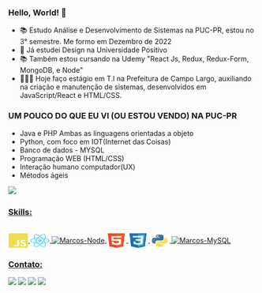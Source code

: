 ### Hello, World! 👋

- 📚 Estudo Análise e Desenvolvimento de Sistemas na PUC-PR, estou no 3° semestre. Me formo em Dezembro de 2022
- 🎨 Já estudei Design na Universidade Positivo
- 📚 Também estou cursando na Udemy "React Js, Redux, Redux-Form, MongoDB, e Node"
- 👨🏼‍💻 Hoje faço estágio em T.I na Prefeitura de Campo Largo, auxiliando na criação e manutenção de sistemas, desenvolvidos em JavaScript/React e HTML/CSS. 
 
 ### UM POUCO DO QUE EU VI (OU ESTOU VENDO) NA PUC-PR
- Java e PHP Ambas as linguagens orientadas a objeto
- Python, com foco em IOT(Internet das Coisas)
- Banco de dados - MYSQL
- Programação WEB (HTML/CSS)
- Interação humano computador(UX) 
- Métodos ágeis 

<div>
 <a href="https://github.com/marcosribas">
 <img height="180em" src="https://github-readme-stats.vercel.app/api?username=marcosribas&show_icons=true&theme=dark&include_all_commits=true&count_private=true"/>
</div>
 
 ### Skills: 
<div style="display: inline_block"><br>
  <img align="center" alt="Marcos-Js" height="30" width="40" src="https://raw.githubusercontent.com/devicons/devicon/master/icons/javascript/javascript-plain.svg">
  <img align="center" alt="Marcos-React" height="30" width="40" src="https://raw.githubusercontent.com/devicons/devicon/master/icons/react/react-original.svg">
  <img align="center" alt="Marcos-Node" height="35" width="35" src="https://user-images.githubusercontent.com/74434215/130331359-f7921a81-cbc2-4c0c-8164-58735f1d2f07.png">
  <img align="center" alt="Marcos-HTML" height="30" width="40" src="https://raw.githubusercontent.com/devicons/devicon/master/icons/html5/html5-original.svg">
  <img align="center" alt="Marcos-CSS" height="30" width="40" src="https://raw.githubusercontent.com/devicons/devicon/master/icons/css3/css3-original.svg">
  <img align="center" alt="Marcos-Python" height="30" width="40" src="https://raw.githubusercontent.com/devicons/devicon/master/icons/python/python-original.svg">
 <img align="center" alt="Marcos-MySQL" height="30" width="40" src="https://cdn.jsdelivr.net/gh/devicons/devicon/icons/mysql/mysql-original.svg">
</div>
 
 ### Contato:     
 <div> 
  <a href="https://instagram.com/marcosmribas" target="_blank"><img src="https://img.shields.io/badge/-Instagram-%23E4405F?style=for-the-badge&logo=instagram&logoColor=white" target="_blank"></a>
  <a href = "mailto:contatomarcosribas@gmail.com"><img src="https://img.shields.io/badge/-Gmail-%23333?style=for-the-badge&logo=gmail&logoColor=white" target="_blank"></a>
  <a href="https://www.linkedin.com/in/marcosmribas" target="_blank"><img src="https://img.shields.io/badge/-LinkedIn-%230077B5?style=for-the-badge&logo=linkedin&logoColor=white" target="_blank"></a> 
    <a href="https://api.whatsapp.com/send?phone=5541996922926" target="_blank"><img src="https://img.shields.io/badge/WhatsApp-25D366?style=for-the-badge&logo=whatsapp&logoColor=white" target="_blank"></a> 
   
</div>
  
